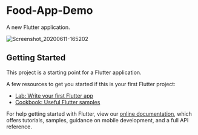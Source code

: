 # Food-App-Demo

A new Flutter application.

![Screenshot_20200611-165202](https://user-images.githubusercontent.com/51407211/84379995-54285f00-ac04-11ea-860e-ad8ba601843d.png)


## Getting Started

This project is a starting point for a Flutter application.

A few resources to get you started if this is your first Flutter project:

- [Lab: Write your first Flutter app](https://flutter.dev/docs/get-started/codelab)
- [Cookbook: Useful Flutter samples](https://flutter.dev/docs/cookbook)

For help getting started with Flutter, view our
[online documentation](https://flutter.dev/docs), which offers tutorials,
samples, guidance on mobile development, and a full API reference.
